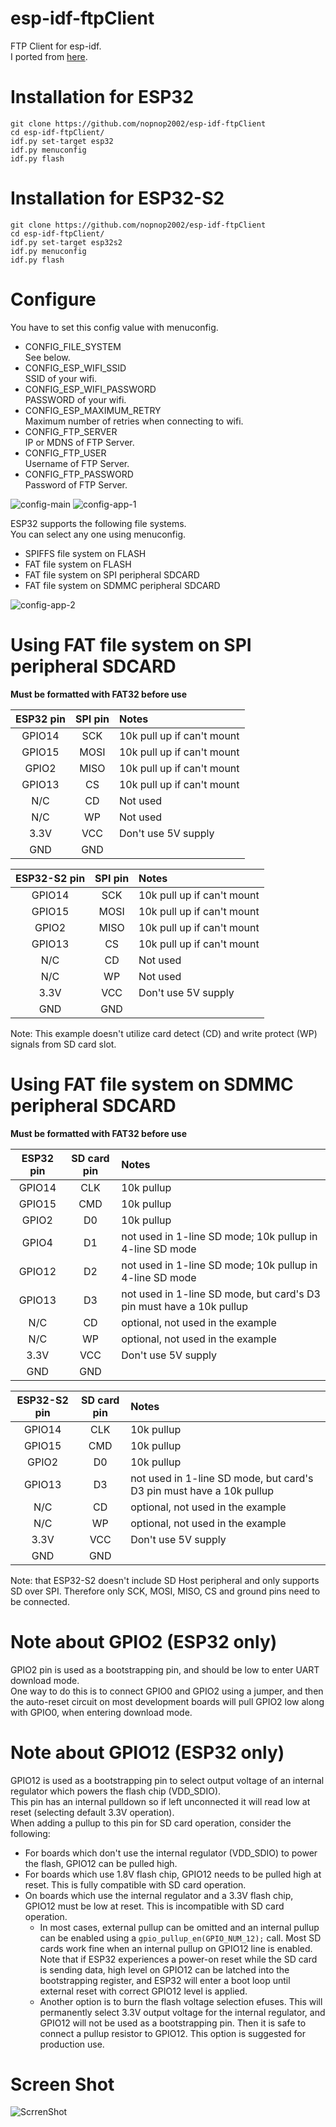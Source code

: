 # esp-idf-ftpClient
FTP Client for esp-idf.   
I ported from [here](https://github.com/JohnnyB1290/ESP32-FTP-Client).   

# Installation for ESP32
```
git clone https://github.com/nopnop2002/esp-idf-ftpClient
cd esp-idf-ftpClient/
idf.py set-target esp32
idf.py menuconfig
idf.py flash
```

# Installation for ESP32-S2

```
git clone https://github.com/nopnop2002/esp-idf-ftpClient
cd esp-idf-ftpClient/
idf.py set-target esp32s2
idf.py menuconfig
idf.py flash
```

# Configure
You have to set this config value with menuconfig.   
- CONFIG_FILE_SYSTEM   
See below.
- CONFIG_ESP_WIFI_SSID   
SSID of your wifi.
- CONFIG_ESP_WIFI_PASSWORD   
PASSWORD of your wifi.
- CONFIG_ESP_MAXIMUM_RETRY   
Maximum number of retries when connecting to wifi.
- CONFIG_FTP_SERVER   
IP or MDNS of FTP Server.
- CONFIG_FTP_USER   
Username of FTP Server.
- CONFIG_FTP_PASSWORD   
Password of FTP Server.

![config-main](https://user-images.githubusercontent.com/6020549/107837354-d399ae00-6de3-11eb-9fb3-f221e536a5b9.jpg)
![config-app-1](https://user-images.githubusercontent.com/6020549/107837352-d3011780-6de3-11eb-9ec5-bdb43bfe304d.jpg)

ESP32 supports the following file systems.   
You can select any one using menuconfig.   
- SPIFFS file system on FLASH   
- FAT file system on FLASH   
- FAT file system on SPI peripheral SDCARD   
- FAT file system on SDMMC peripheral SDCARD   

![config-app-2](https://user-images.githubusercontent.com/6020549/107837353-d399ae00-6de3-11eb-8aa5-ff4d7570191c.jpg)

# Using FAT file system on SPI peripheral SDCARD
__Must be formatted with FAT32 before use__

|ESP32 pin|SPI pin|Notes|
|:-:|:-:|:--|
|GPIO14|SCK|10k pull up if can't mount|
|GPIO15|MOSI|10k pull up if can't mount|
|GPIO2|MISO|10k pull up if can't mount|
|GPIO13|CS|10k pull up if can't mount|
|N/C|CD|Not used|
|N/C|WP|Not used|
|3.3V|VCC|Don't use 5V supply|
|GND|GND||

|ESP32-S2 pin|SPI pin|Notes|
|:-:|:-:|:--|
|GPIO14|SCK|10k pull up if can't mount|
|GPIO15|MOSI|10k pull up if can't mount|
|GPIO2|MISO|10k pull up if can't mount|
|GPIO13|CS|10k pull up if can't mount|
|N/C|CD|Not used|
|N/C|WP|Not used|
|3.3V|VCC|Don't use 5V supply|
|GND|GND||

Note: This example doesn't utilize card detect (CD) and write protect (WP) signals from SD card slot.

# Using FAT file system on SDMMC peripheral SDCARD
__Must be formatted with FAT32 before use__

|ESP32 pin|SD card pin|Notes|
|:-:|:-:|:--|
|GPIO14|CLK|10k pullup|
|GPIO15|CMD|10k pullup|
|GPIO2|D0|10k pullup|
|GPIO4|D1|not used in 1-line SD mode; 10k pullup in 4-line SD mode|
|GPIO12|D2|not used in 1-line SD mode; 10k pullup in 4-line SD mode|
|GPIO13|D3|not used in 1-line SD mode, but card's D3 pin must have a 10k pullup
|N/C|CD|optional, not used in the example|
|N/C|WP|optional, not used in the example|
|3.3V|VCC|Don't use 5V supply|
|GND|GND||

|ESP32-S2 pin|SD card pin|Notes|
|:-:|:-:|:--|
|GPIO14|CLK|10k pullup|
|GPIO15|CMD|10k pullup|
|GPIO2|D0|10k pullup|
|GPIO13|D3|not used in 1-line SD mode, but card's D3 pin must have a 10k pullup
|N/C|CD|optional, not used in the example|
|N/C|WP|optional, not used in the example|
|3.3V|VCC|Don't use 5V supply|
|GND|GND||

Note: that ESP32-S2 doesn't include SD Host peripheral and only supports SD over SPI. Therefore only SCK, MOSI, MISO, CS and ground pins need to be connected.

# Note about GPIO2 (ESP32 only)   
GPIO2 pin is used as a bootstrapping pin, and should be low to enter UART download mode.   
One way to do this is to connect GPIO0 and GPIO2 using a jumper, and then the auto-reset circuit on most development boards will pull GPIO2 low along with GPIO0, when entering download mode.

# Note about GPIO12 (ESP32 only)   
GPIO12 is used as a bootstrapping pin to select output voltage of an internal regulator which powers the flash chip (VDD_SDIO).   
This pin has an internal pulldown so if left unconnected it will read low at reset (selecting default 3.3V operation).   
When adding a pullup to this pin for SD card operation, consider the following:
- For boards which don't use the internal regulator (VDD_SDIO) to power the flash, GPIO12 can be pulled high.
- For boards which use 1.8V flash chip, GPIO12 needs to be pulled high at reset. This is fully compatible with SD card operation.
- On boards which use the internal regulator and a 3.3V flash chip, GPIO12 must be low at reset. This is incompatible with SD card operation.
    * In most cases, external pullup can be omitted and an internal pullup can be enabled using a `gpio_pullup_en(GPIO_NUM_12);` call. Most SD cards work fine when an internal pullup on GPIO12 line is enabled. Note that if ESP32 experiences a power-on reset while the SD card is sending data, high level on GPIO12 can be latched into the bootstrapping register, and ESP32 will enter a boot loop until external reset with correct GPIO12 level is applied.
    * Another option is to burn the flash voltage selection efuses. This will permanently select 3.3V output voltage for the internal regulator, and GPIO12 will not be used as a bootstrapping pin. Then it is safe to connect a pullup resistor to GPIO12. This option is suggested for production use.

# Screen Shot
![ScrrenShot](https://user-images.githubusercontent.com/6020549/107837485-5f133f00-6de4-11eb-9fe8-775443c6836d.jpg)
